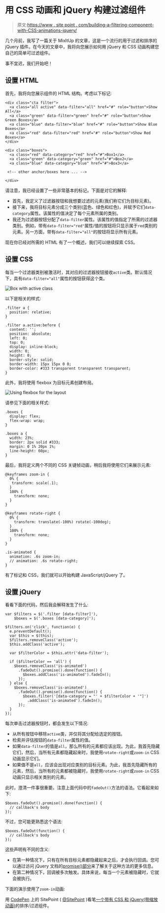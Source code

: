 # 用 CSS 动画和 jQuery 构建过滤组件

> 原文:[https://www . site point . com/building-a-filtering-component-with-CSS-animations-jquery/](https://www.sitepoint.com/building-a-filtering-component-with-css-animations-jquery/)

几个月前，我写了一篇关于 MixItUp 的文章，这是一个流行的用于过滤和排序的 jQuery 插件。在今天的文章中，我将向您展示如何用 jQuery 和 CSS 动画构建您自己的简单可过滤组件。

事不宜迟，我们开始吧！

## 设置 HTML

首先，我将向您展示组件的 HTML 结构。考虑以下标记:

```
<div class="cta filter">
  <a class="all active" data-filter="all" href="#" role="button">Show All</a>
  <a class="green" data-filter="green" href="#" role="button">Show Green Boxes</a>
  <a class="blue" data-filter="blue" href="#" role="button">Show Blue Boxes</a>
  <a class="red" data-filter="red" href="#" role="button">Show Red Boxes</a>
</div>

<div class="boxes">
  <a class="red" data-category="red" href="#">Box1</a>
  <a class="green" data-category="green" href="#">Box2</a>
  <a class="blue" data-category="blue" href="#">Box3</a>

 <!-- other anchor/boxes here ... -->

</div>
```

请注意，我已经设置了一些非常基本的标记。下面是对它的解释:

*   首先，我定义了过滤器按钮和我想要过滤的元素(我们称它们为目标元素)。
*   接下来，我将目标元素分成三个类别(蓝色、绿色和红色)，并赋予它们`data-category`属性。该属性的值决定了每个元素所属的类别。
*   我还为过滤器按钮分配了`data-filter`属性。该属性的值指定了所需的过滤器类别。例如，带有`data-filter="red"`属性/值的按钮将只显示属于`red`类别的元素。另一方面，带有`data-filter="all"`的按钮将显示所有元素。

现在你已经对所需的 HTML 有了一个概述，我们可以继续探索 CSS。

## 设置 CSS

每当一个过滤器类别被激活时，其对应的过滤器按钮接收`active`类。默认情况下，具有`data-filter="all"`属性的按钮获得这个类。

![Box with active class](../Images/81c01e0a980e1c158fdd1a82ab70d03e.png)

以下是相关的样式:

```
.filter a {
  position: relative;
}

.filter a.active:before {
  content: '';
  position: absolute;
  left: 0;
  top: 0;
  display: inline-block;
  width: 0;
  height: 0;
  border-style: solid;
  border-width: 15px 15px 0 0;
  border-color: #333 transparent transparent transparent;
}
```

此外，我将使用 flexbox 为目标元素创建布局。

![Using flexbox for the layout](../Images/94bb5ab6dd2894c3993c5a1d3ef62465.png)

请参见下面的相关样式:

```
.boxes {
  display: flex;
  flex-wrap: wrap;
}

.boxes a {
  width: 23%;
  border: 2px solid #333;
  margin: 0 1% 20px 1%;
  line-height: 60px;
}
```

最后，我将定义两个不同的 CSS 关键帧动画，稍后我将使用它们来展示元素:

```
@keyframes zoom-in {
  0% {
   transform: scale(.1);
  }
  100% {
    transform: none;
  }
}

@keyframes rotate-right {
  0% {
    transform: translate(-100%) rotate(-100deg);
  }
  100% {
    transform: none;
  }
}

.is-animated {
  animation: .6s zoom-in;
  // animation: .6s rotate-right; 
}
```

有了标记和 CSS，我们就可以开始构建 JavaScript/jQuery 了。

## 设置 jQuery

看看下面的代码，然后我会解释发生了什么:

```
var $filters = $('.filter [data-filter]'),
    $boxes = $('.boxes [data-category]');

$filters.on('click', function(e) {
  e.preventDefault();
  var $this = $(this);
  $filters.removeClass('active');
  $this.addClass('active');

  var $filterColor = $this.attr('data-filter');

  if ($filterColor == 'all') {
    $boxes.removeClass('is-animated')
      .fadeOut().promise().done(function() {
        $boxes.addClass('is-animated').fadeIn();
      });
  } else {
    $boxes.removeClass('is-animated')
      .fadeOut().promise().done(function() {
        $boxes.filter('[data-category = "' + $filterColor + '"]')
          .addClass('is-animated').fadeIn();
      });
  }
});
```

每次单击过滤器按钮时，都会发生以下情况:

*   从所有按钮中移除`active`类，并仅将其分配给选定的按钮。
*   检索并评估按钮的`data-filter`属性的值。
*   如果`data-filter`的值是`all`，那么所有的元素都应该出现。为此，我首先隐藏它们，然后，当所有元素都隐藏起来时，我使用`rotate-right`或`zoom-in` CSS 动画显示它们。
*   如果值不是`all`，应该会出现对应类别的目标元素。为此，我首先隐藏所有的元素，然后，当所有的元素都被隐藏时，我使用`rotate-right`或`zoom-in` CSS 动画只显示相关类别的元素。

此时，澄清一件事很重要。注意上面代码中的`fadeOut()`方法的语法。它看起来如下:

```
$boxes.fadeOut().promise().done(function() {
  // callback's body
});
```

不过，您可能更熟悉这个语法:

```
$boxes.fadeOut(function() {
  // callback's body
});
```

这些声明有不同的含义:

*   在第一种情况下，只有在所有目标元素都隐藏起来之后，才会执行回调。您可以通过访问 jQuery 文档的[promise()部分](http://api.jquery.com/promise/)来了解关于这种方法的更多信息。
*   在第二种情况下，回调被多次触发。具体来说，每当一个元素被隐藏时，它就会被执行。

下面的演示使用了`zoom-in`动画:

用 [CodePen](http://codepen.io) 上的 SitePoint ( [@SitePoint](http://codepen.io/SitePoint) )看笔[一个带有 CSS 和 jQuery(带缩放动画)](http://codepen.io/SitePoint/pen/YqxvzP/)的排序/过滤组件。